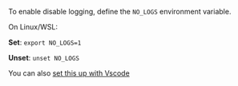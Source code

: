 To enable disable logging, define the `NO_LOGS` environment variable.

On Linux/WSL:

**Set**: `export NO_LOGS=1`

**Unset**: `unset NO_LOGS`

You can also [set this up with Vscode](Set-Environement-Variable-In-Vscode-With-The-Cmake-Plugin)